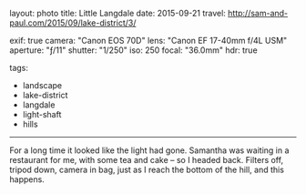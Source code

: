 layout: photo
title: Little Langdale
date: 2015-09-21
travel: http://sam-and-paul.com/2015/09/lake-district/3/

exif: true
camera: "Canon EOS 70D"
lens: "Canon EF 17-40mm f/4L USM"
aperture: "ƒ/11"
shutter: "1/250"
iso: 250
focal: "36.0mm"
hdr: true

tags:
  - landscape
  - lake-district
  - langdale
  - light-shaft
  - hills
---

For a long time it looked like the light had gone. Samantha was waiting in a restaurant for me, with some tea and cake – so I headed back. Filters off, tripod down, camera in bag, just as I reach the bottom of the hill, and this happens.
